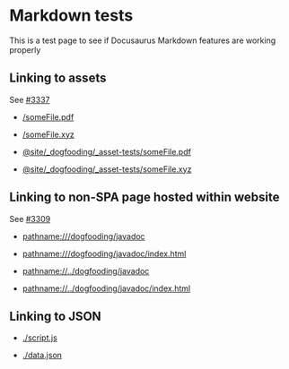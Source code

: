 # Markdown tests

This is a test page to see if Docusaurus Markdown features are working properly

## Linking to assets

See [#3337](https://github.com/facebook/docusaurus/issues/3337)

- [/someFile.pdf](/someFile.pdf)

- [/someFile.xyz](/someFile.xyz)

- [@site/\_dogfooding/\_asset-tests/someFile.pdf](@site/_dogfooding/_asset-tests/someFile.pdf)

- [@site/\_dogfooding/\_asset-tests/someFile.xyz](@site/_dogfooding/_asset-tests/someFile.xyz)

## Linking to non-SPA page hosted within website

See [#3309](https://github.com/facebook/docusaurus/issues/3309)

- [pathname:///dogfooding/javadoc](pathname:///dogfooding/javadoc)

- [pathname:///dogfooding/javadoc/index.html](pathname:///dogfooding/javadoc/index.html)

- [pathname://../dogfooding/javadoc](pathname://../dogfooding/javadoc)

- [pathname://../dogfooding/javadoc/index.html](pathname://../dogfooding/javadoc/index.html)

## Linking to JSON

- [./script.js](./_script.js)

- [./data.json](./data.json)